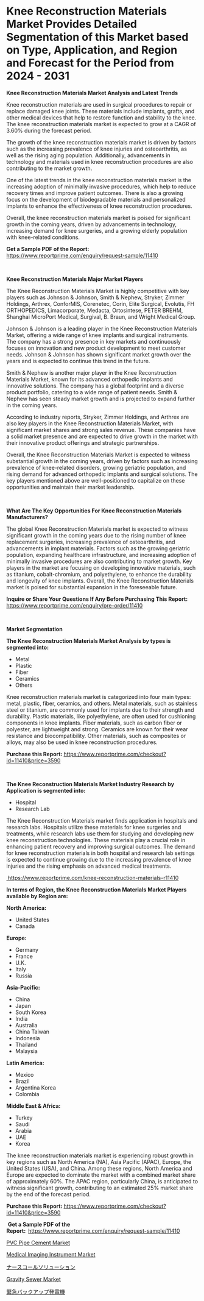 <p><h1>Knee Reconstruction Materials Market Provides Detailed Segmentation of this Market based on Type, Application, and Region and Forecast for the Period from 2024 - 2031</h1></p><p><strong>Knee Reconstruction Materials Market Analysis and Latest Trends</strong></p>
<p><p>Knee reconstruction materials are used in surgical procedures to repair or replace damaged knee joints. These materials include implants, grafts, and other medical devices that help to restore function and stability to the knee. The knee reconstruction materials market is expected to grow at a CAGR of 3.60% during the forecast period.</p><p>The growth of the knee reconstruction materials market is driven by factors such as the increasing prevalence of knee injuries and osteoarthritis, as well as the rising aging population. Additionally, advancements in technology and materials used in knee reconstruction procedures are also contributing to the market growth.</p><p>One of the latest trends in the knee reconstruction materials market is the increasing adoption of minimally invasive procedures, which help to reduce recovery times and improve patient outcomes. There is also a growing focus on the development of biodegradable materials and personalized implants to enhance the effectiveness of knee reconstruction procedures.</p><p>Overall, the knee reconstruction materials market is poised for significant growth in the coming years, driven by advancements in technology, increasing demand for knee surgeries, and a growing elderly population with knee-related conditions.</p></p>
<p><strong>Get a Sample PDF of the Report:&nbsp;</strong> <a href="https://www.reportprime.com/enquiry/request-sample/11410">https://www.reportprime.com/enquiry/request-sample/11410</a></p>
<p>&nbsp;</p>
<p><strong>Knee Reconstruction Materials Major Market Players</strong></p>
<p><p>The Knee Reconstruction Materials Market is highly competitive with key players such as Johnson & Johnson, Smith & Nephew, Stryker, Zimmer Holdings, Arthrex, ConforMIS, Corenetec, Corin, Elite Surgical, Evolutis, FH ORTHOPEDICS, Limacorporate, Medacta, Ortosintese, PETER BREHM, Shanghai MicroPort Medical, Surgival, B. Braun, and Wright Medical Group.</p><p>Johnson & Johnson is a leading player in the Knee Reconstruction Materials Market, offering a wide range of knee implants and surgical instruments. The company has a strong presence in key markets and continuously focuses on innovation and new product development to meet customer needs. Johnson & Johnson has shown significant market growth over the years and is expected to continue this trend in the future.</p><p>Smith & Nephew is another major player in the Knee Reconstruction Materials Market, known for its advanced orthopedic implants and innovative solutions. The company has a global footprint and a diverse product portfolio, catering to a wide range of patient needs. Smith & Nephew has seen steady market growth and is projected to expand further in the coming years.</p><p>According to industry reports, Stryker, Zimmer Holdings, and Arthrex are also key players in the Knee Reconstruction Materials Market, with significant market shares and strong sales revenue. These companies have a solid market presence and are expected to drive growth in the market with their innovative product offerings and strategic partnerships.</p><p>Overall, the Knee Reconstruction Materials Market is expected to witness substantial growth in the coming years, driven by factors such as increasing prevalence of knee-related disorders, growing geriatric population, and rising demand for advanced orthopedic implants and surgical solutions. The key players mentioned above are well-positioned to capitalize on these opportunities and maintain their market leadership.</p></p>
<p>&nbsp;</p>
<p><strong>What Are The Key Opportunities For Knee Reconstruction Materials Manufacturers?</strong></p>
<p><p>The global Knee Reconstruction Materials market is expected to witness significant growth in the coming years due to the rising number of knee replacement surgeries, increasing prevalence of osteoarthritis, and advancements in implant materials. Factors such as the growing geriatric population, expanding healthcare infrastructure, and increasing adoption of minimally invasive procedures are also contributing to market growth. Key players in the market are focusing on developing innovative materials, such as titanium, cobalt-chromium, and polyethylene, to enhance the durability and longevity of knee implants. Overall, the Knee Reconstruction Materials market is poised for substantial expansion in the foreseeable future.</p></p>
<p><strong>Inquire or Share Your Questions If Any Before Purchasing This Report:</strong> <a href="https://www.reportprime.com/enquiry/pre-order/11410">https://www.reportprime.com/enquiry/pre-order/11410</a></p>
<p>&nbsp;</p>
<p><strong>Market Segmentation</strong></p>
<p><strong>The Knee Reconstruction Materials Market Analysis by types is segmented into:</strong></p>
<p><ul><li>Metal</li><li>Plastic</li><li>Fiber</li><li>Ceramics</li><li>Others</li></ul></p>
<p><p>Knee reconstruction materials market is categorized into four main types: metal, plastic, fiber, ceramics, and others. Metal materials, such as stainless steel or titanium, are commonly used for implants due to their strength and durability. Plastic materials, like polyethylene, are often used for cushioning components in knee implants. Fiber materials, such as carbon fiber or polyester, are lightweight and strong. Ceramics are known for their wear resistance and biocompatibility. Other materials, such as composites or alloys, may also be used in knee reconstruction procedures.</p></p>
<p><strong>Purchase this Report:&nbsp;</strong><a href="https://www.reportprime.com/checkout?id=11410&price=3590">https://www.reportprime.com/checkout?id=11410&price=3590</a></p>
<p>&nbsp;</p>
<p><strong>The Knee Reconstruction Materials Market Industry Research by Application is segmented into:</strong></p>
<p><ul><li>Hospital</li><li>Research Lab</li></ul></p>
<p><p>The Knee Reconstruction Materials market finds application in hospitals and research labs. Hospitals utilize these materials for knee surgeries and treatments, while research labs use them for studying and developing new knee reconstruction technologies. These materials play a crucial role in enhancing patient recovery and improving surgical outcomes. The demand for knee reconstruction materials in both hospital and research lab settings is expected to continue growing due to the increasing prevalence of knee injuries and the rising emphasis on advanced medical treatments.</p></p>
<p><a href="https://www.reportprime.com/knee-reconstruction-materials-r11410">&nbsp;https://www.reportprime.com/knee-reconstruction-materials-r11410</a></p>
<p><strong>In terms of Region, the Knee Reconstruction Materials Market Players available by Region are:</strong></p>
<p>
    <p> <strong> North America: </strong>
        <ul>
            <li>United States</li>
            <li>Canada</li>
        </ul>
        </p> 
    <p> <strong> Europe: </strong>
        <ul>
            <li>Germany</li>
            <li>France</li>
            <li>U.K.</li>
            <li>Italy</li>
            <li>Russia</li>
        </ul>
        </p> 
    <p> <strong> Asia-Pacific: </strong>
        <ul>
            <li>China</li>
            <li>Japan</li>
            <li>South Korea</li>
            <li>India</li>
            <li>Australia</li>
            <li>China Taiwan</li>
            <li>Indonesia</li>
            <li>Thailand</li>
            <li>Malaysia</li>
        </ul>
        </p> 
    <p> <strong> Latin America: </strong>
        <ul>
            <li>Mexico</li>
            <li>Brazil</li>
            <li>Argentina Korea</li>
            <li>Colombia</li>
        </ul>
        </p> 
    <p> <strong> Middle East & Africa: </strong>
        <ul>
            <li>Turkey</li>
            <li>Saudi</li>
            <li>Arabia</li>
            <li>UAE</li>
            <li>Korea</li>
        </ul>
    </p>
    </p>
<p><p>The knee reconstruction materials market is experiencing robust growth in key regions such as North America (NA), Asia Pacific (APAC), Europe, the United States (USA), and China. Among these regions, North America and Europe are expected to dominate the market with a combined market share of approximately 60%. The APAC region, particularly China, is anticipated to witness significant growth, contributing to an estimated 25% market share by the end of the forecast period.</p></p>
<p><strong>Purchase this Report: </strong><a href="https://www.reportprime.com/checkout?id=11410&price=3590">https://www.reportprime.com/checkout?id=11410&price=3590</a></p>
<p>&nbsp;<strong>Get a Sample PDF of the Report:&nbsp;&nbsp;</strong><a href="https://www.reportprime.com/enquiry/request-sample/11410">https://www.reportprime.com/enquiry/request-sample/11410</a></p>
<p><strong></strong></p>
<p><p><a href="https://www.linkedin.com/pulse/pvc-pipe-cement-market-provides-detailed-segmentation-fgx2c?trackingId=Q78Pbcj1UR0zGU7q%2Bv5Feg%3D%3D">PVC Pipe Cement Market</a></p><p><a href="https://github.com/RickHolmes3/Market-Research-Report-List-4/blob/main/medical-imaging-instrument-market.md">Medical Imaging Instrument Market</a></p><p><a href="https://github.com/pepo3k/Market-Research-Report-List-1/blob/main/695797125808.md">ナースコールソリューション</a></p><p><a href="https://www.linkedin.com/pulse/gravity-sewer-market-research-report-key-successful-business-jbcoc?trackingId=MYOFg0U4tA%2F5KFvVtjj%2Fxg%3D%3D">Gravity Sewer Market</a></p><p><a href="https://github.com/nemesis2824/Market-Research-Report-List-1/blob/main/355014225809.md">緊急バックアップ発電機</a></p></p>